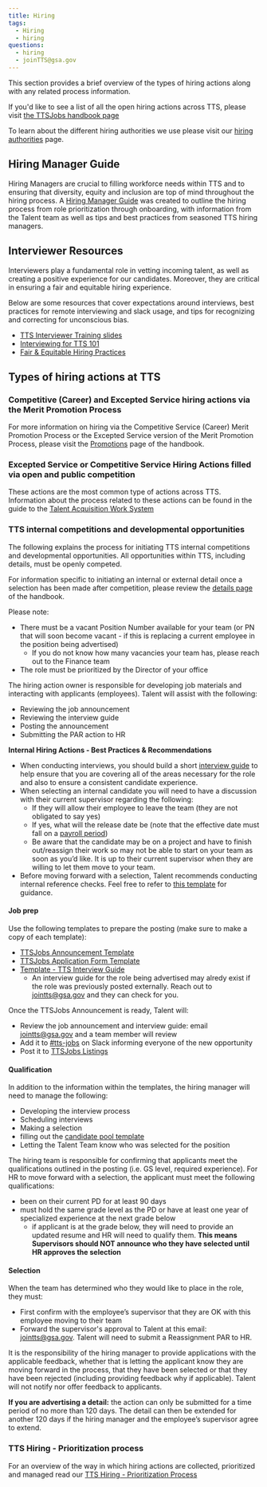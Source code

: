 ```yaml
---
title: Hiring
tags:
  - Hiring
  - hiring
questions:
  - hiring
  - joinTTS@gsa.gov
---
```


This section provides a brief overview of the types of hiring actions along with any related process information.

If you'd like to see a list of all the open hiring actions across TTS, please visit [the TTSJobs handbook page]({{site.baseurl}}/ttsjobs)

To learn about the different hiring authorities we use please visit our [hiring authorities]({{site.baseurl}}/hiring-authorities/) page.

## Hiring Manager Guide

Hiring Managers are crucial to filling workforce needs within TTS and to ensuring that diversity, equity and inclusion are top of mind throughout the hiring process.  A [Hiring Manager Guide](https://docs.google.com/document/d/1HDZYwc8E5_WepNvj55sqa3gc3W1NkHpd_110mSyD6RQ/edit) was created to outline the hiring process from role prioritization through onboarding, with information from the Talent team as well as tips and best practices from seasoned TTS hiring managers. 

## Interviewer Resources

Interviewers play a fundamental role in vetting incoming talent, as well as creating a positive experience for our candidates. Moreover, they are critical in ensuring a fair and equitable hiring experience.

Below are some resources that cover expectations around interviews, best practices for remote interviewing and slack usage, and tips for recognizing and correcting for unconscious bias. 
- [TTS Interviewer Training slides](https://docs.google.com/presentation/d/1B6KoiOX2QVigF6KTnaldjFwY6GG5V7UV27LchRL27cE/edit#slide=id.g6d9ab3b2cf_0_404)
- [Interviewing for TTS 101](https://docs.google.com/document/d/13MdNbFeWgKWMycdlAhkNSG6Eet3_NAVETnpuIweuMrU/edit#heading=h.arj274vgsryn)
- [Fair & Equitable Hiring Practices](https://handbook.tts.gsa.gov/fair-and-equitable-hiring-practices/)

## Types of hiring actions at TTS

### Competitive (Career) and Excepted Service hiring actions via the Merit Promotion Process

For more information on hiring via the Competitive Service (Career) Merit Promotion Process or the Excepted Service version of the Merit Promotion Process, please visit the [Promotions]({{site.baseurl}}/promotions/) page of the handbook.

### Excepted Service or Competitive Service Hiring Actions filled via open and public competition
These actions are the most common type of actions across TTS. Information about the process related to these actions can be found in the guide to the [Talent Acquisition Work System](https://docs.google.com/document/d/1LBEpOnJWiSk-4bQ23lGkPPGzAMPWko8Zr2PtFJ9t29w/edit)

### TTS internal competitions and developmental opportunities

The following explains the process for initiating TTS internal competitions and developmental opportunities. All opportunities within TTS, including details, must be openly competed. 

For information specific to initiating an internal or external detail once a selection has been made after competition, please review the [details page]({{site.baseurl}}/assignee-detail) of the handbook.

Please note:

- There must be a vacant Position Number available for your team (or PN that will soon become vacant - if this is replacing a current employee in the position being advertised)
  - If you do not know how many vacancies your team has, please reach out to the Finance team
- The role must be prioritized by the Director of your office

The hiring action owner is responsible for developing job materials and interacting with applicants (employees).
Talent will assist with the following:

- Reviewing the job announcement
- Reviewing the interview guide
- Posting the announcement
- Submitting the PAR action to HR

**Internal Hiring Actions - Best Practices & Recommendations**

- When conducting interviews, you should build a short [interview guide](https://docs.google.com/document/d/1GCVgMUBS-Hi7STLdWO6Ci47LXbYCz85U2kpVA71AZLc/edit#heading=h.6jehpcfzn58u) to help ensure that you are covering all of the areas necessary for the role and also to ensure a consistent candidate experience.
- When selecting an internal candidate you will need to have a discussion with their current supervisor regarding the following:
    - If they will allow their employee to leave the team (they are not obligated to say yes)
    - If yes, what will the release date be (note that the effective date must fall on a [payroll period](https://www.gsa.gov/buying-selling/purchasing-programs/shared-services/payroll-shared-services/payroll-calendars))
    - Be aware that the candidate may be on a project and have to finish out/reassign their work so may not be able to start on your team as soon as you’d like.  It is up to their current supervisor when they are willing to let them move to your team.
- Before moving forward with a selection, Talent recommends conducting internal reference checks. Feel free to refer to [this template](https://docs.google.com/document/d/1QL6711NSv3nsIlN_3Rc7DFk8Apubyy8ugQHAAEWRWgc/edit) for guidance.


#### Job prep

Use the following templates to prepare the posting (make sure to make a copy of each template):

  - [TTSJobs Announcement Template](https://docs.google.com/document/d/1YIliZcF8dhqs4GzBAKYj5niqdgcN4tggTTDl3zeIOO8/edit?usp=sharing)
  - [TTSJobs Application Form Template](https://docs.google.com/forms/d/1kpsTvpfCBox7ksQtX9VjQQdjkflPGCdKIZK-a9nUDPU/edit)
  - [Template - TTS Interview Guide](https://docs.google.com/document/d/1GCVgMUBS-Hi7STLdWO6Ci47LXbYCz85U2kpVA71AZLc/edit#heading=h.6jehpcfzn58u)
    - An interview guide for the role being advertised may alredy exist if the role was previously posted externally.  Reach out to jointts@gsa.gov and they can check for you.

Once the TTSJobs Announcement is ready, Talent will:

- Review the job announcement and interview guide: email [jointts@gsa.gov](mailto:jointts@gsa.gov) and a team member will review
- Add it to [#tts-jobs](https://gsa-tts.slack.com/messages/tts-jobs/) on Slack informing everyone of the new opportunity
- Post it to [TTSJobs Listings]({{site.baseurl}}/ttsjobs/#announcements)

#### Qualification

In addition to the information within the templates, the hiring manager will need to manage the following:

- Developing the interview process
- Scheduling interviews
- Making a selection
- filling out the [candidate pool template](https://docs.google.com/spreadsheets/d/1EN3iLUmmDQ4iX5k-AsDsUPUd_igrEy3BEtlIs5KM59w/edit?usp=sharing)
- Letting the Talent Team know who was selected for the position

The hiring team is responsible for confirming that applicants meet the qualifications outlined in the posting (i.e. GS level, required experience). For HR to move forward with a selection, the applicant must meet the following qualifications:

- been on their current PD for at least 90 days
- must hold the same grade level as the PD or have at least one year of specialized experience at the next grade below
  - if applicant is at the grade below, they will need to provide an updated resume and HR will need to qualify them. **This means Supervisors should NOT announce who they have selected until HR approves the selection**

#### Selection

When the team has determined who they would like to place in the role, they must:

- First confirm with the employee’s supervisor that they are OK with this employee moving to their team
- Forward the supervisor's approval to Talent at this email: [jointts@gsa.gov](mailto:jointts@gsa.gov). Talent will need to submit a Reassignment PAR to HR.

It is the responsibility of the hiring manager to provide applications with the applicable feedback, whether that is letting the applicant know they are moving forward in the process, that they have been selected or that they have been rejected (including providing feedback why if applicable). Talent will not notify nor offer feedback to applicants.

**If you are advertising a detail:** the action can only be submitted for a time period of no more than 120 days. The detail can then be extended for another 120 days if the hiring manager and the employee’s supervisor agree to extend.


### TTS Hiring - Prioritization process

For an overview of the way in which hiring actions are collected, prioritized and managed read our [TTS Hiring - Prioritization Process](https://docs.google.com/document/d/1V-7IyFIlLifgRg89TNKTS5oisOF-QdAZsWYCy7ot7AA/edit?usp=sharing)
